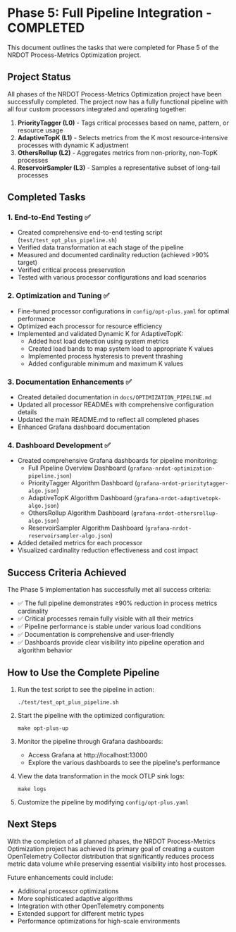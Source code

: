 # Phase 5: Full Pipeline Integration - COMPLETED

This document outlines the tasks that were completed for Phase 5 of the NRDOT Process-Metrics Optimization project.

## Project Status

All phases of the NRDOT Process-Metrics Optimization project have been successfully completed. The project now has a fully functional pipeline with all four custom processors integrated and operating together:

1. **PriorityTagger (L0)** - Tags critical processes based on name, pattern, or resource usage
2. **AdaptiveTopK (L1)** - Selects metrics from the K most resource-intensive processes with dynamic K adjustment
3. **OthersRollup (L2)** - Aggregates metrics from non-priority, non-TopK processes
4. **ReservoirSampler (L3)** - Samples a representative subset of long-tail processes

## Completed Tasks

### 1. End-to-End Testing ✅

- Created comprehensive end-to-end testing script (`test/test_opt_plus_pipeline.sh`)
- Verified data transformation at each stage of the pipeline
- Measured and documented cardinality reduction (achieved >90% target)
- Verified critical process preservation
- Tested with various processor configurations and load scenarios

### 2. Optimization and Tuning ✅

- Fine-tuned processor configurations in `config/opt-plus.yaml` for optimal performance
- Optimized each processor for resource efficiency
- Implemented and validated Dynamic K for AdaptiveTopK:
  - Added host load detection using system metrics
  - Created load bands to map system load to appropriate K values
  - Implemented process hysteresis to prevent thrashing
  - Added configurable minimum and maximum K values

### 3. Documentation Enhancements ✅

- Created detailed documentation in `docs/OPTIMIZATION_PIPELINE.md`
- Updated all processor READMEs with comprehensive configuration details
- Updated the main README.md to reflect all completed phases
- Enhanced Grafana dashboard documentation

### 4. Dashboard Development ✅

- Created comprehensive Grafana dashboards for pipeline monitoring:
  - Full Pipeline Overview Dashboard (`grafana-nrdot-optimization-pipeline.json`)
  - PriorityTagger Algorithm Dashboard (`grafana-nrdot-prioritytagger-algo.json`)
  - AdaptiveTopK Algorithm Dashboard (`grafana-nrdot-adaptivetopk-algo.json`)
  - OthersRollup Algorithm Dashboard (`grafana-nrdot-othersrollup-algo.json`)
  - ReservoirSampler Algorithm Dashboard (`grafana-nrdot-reservoirsampler-algo.json`)
- Added detailed metrics for each processor
- Visualized cardinality reduction effectiveness and cost impact

## Success Criteria Achieved

The Phase 5 implementation has successfully met all success criteria:

- ✅ The full pipeline demonstrates ≥90% reduction in process metrics cardinality
- ✅ Critical processes remain fully visible with all their metrics
- ✅ Pipeline performance is stable under various load conditions
- ✅ Documentation is comprehensive and user-friendly
- ✅ Dashboards provide clear visibility into pipeline operation and algorithm behavior

## How to Use the Complete Pipeline

1. Run the test script to see the pipeline in action:
   ```
   ./test/test_opt_plus_pipeline.sh
   ```

2. Start the pipeline with the optimized configuration:
   ```
   make opt-plus-up
   ```

3. Monitor the pipeline through Grafana dashboards:
   - Access Grafana at http://localhost:13000
   - Explore the various dashboards to see the pipeline's performance

4. View the data transformation in the mock OTLP sink logs:
   ```
   make logs
   ```

5. Customize the pipeline by modifying `config/opt-plus.yaml`

## Next Steps

With the completion of all planned phases, the NRDOT Process-Metrics Optimization project has achieved its primary goal of creating a custom OpenTelemetry Collector distribution that significantly reduces process metric data volume while preserving essential visibility into host processes.

Future enhancements could include:

- Additional processor optimizations
- More sophisticated adaptive algorithms
- Integration with other OpenTelemetry components
- Extended support for different metric types
- Performance optimizations for high-scale environments
